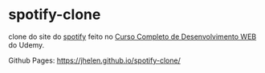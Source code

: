 # spotify-clone
clone do site do [spotify](https://www.spotify.com/br/) feito no [Curso Completo de Desenvolvimento WEB](https://www.udemy.com/curso-completo-do-desenvolvedor-web/) do Udemy.

Github Pages: https://jhelen.github.io/spotify-clone/
